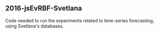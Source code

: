 ## 2016-jsEvRBF-Svetlana 

Code needed to run the experiments related to time-series forecasting, using Svetlana's databases.